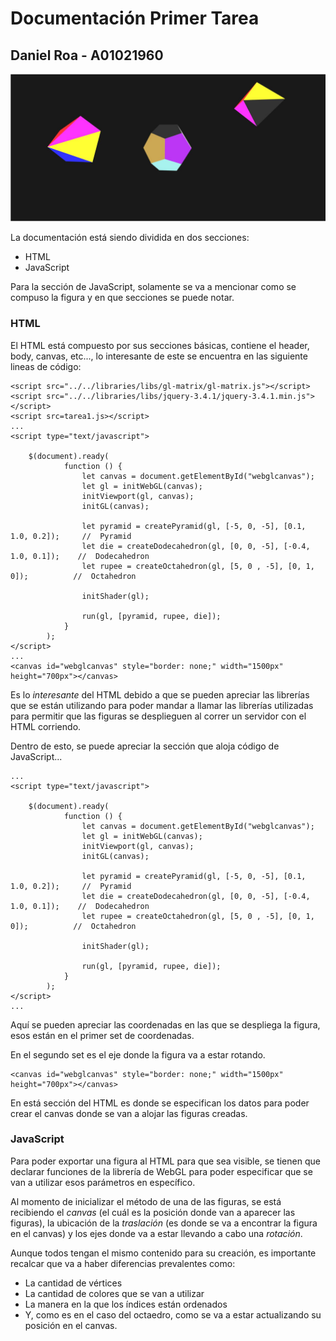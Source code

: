 # Documentación Primer Tarea
## Daniel Roa  -   A01021960

![Imagen demostrando su funcionamiento](/Tareas/Tarea1/imgs/figuras.jpg)

La documentación está siendo dividida en dos secciones:

* HTML
* JavaScript

Para la sección de JavaScript, solamente se va a mencionar como se compuso la figura y en que secciones se puede notar.

### HTML
El HTML está compuesto por sus secciones básicas, contiene el header, body, canvas, etc..., lo interesante de este se encuentra en las siguiente lineas de código:

    <script src="../../libraries/libs/gl-matrix/gl-matrix.js"></script>
    <script src="../../libraries/libs/jquery-3.4.1/jquery-3.4.1.min.js"></script>
    <script src=tarea1.js></script>
    ...
    <script type="text/javascript">

        $(document).ready(
                function () {
                    let canvas = document.getElementById("webglcanvas");
                    let gl = initWebGL(canvas);
                    initViewport(gl, canvas);
                    initGL(canvas);

                    let pyramid = createPyramid(gl, [-5, 0, -5], [0.1, 1.0, 0.2]);     //  Pyramid
                    let die = createDodecahedron(gl, [0, 0, -5], [-0.4, 1.0, 0.1]);    //  Dodecahedron
                    let rupee = createOctahedron(gl, [5, 0 , -5], [0, 1, 0]);          //  Octahedron

                    initShader(gl);

                    run(gl, [pyramid, rupee, die]);
                }
            );
    </script>
    ...
    <canvas id="webglcanvas" style="border: none;" width="1500px" height="700px"></canvas>

Es lo _interesante_ del HTML debido a que se pueden apreciar las librerías que se están utilizando para poder mandar a llamar las librerías utilizadas para permitir que las figuras se desplieguen al correr un servidor con el HTML corriendo.

Dentro de esto, se puede apreciar la sección que aloja código de JavaScript...
    
    ...
    <script type="text/javascript">

        $(document).ready(
                function () {
                    let canvas = document.getElementById("webglcanvas");
                    let gl = initWebGL(canvas);
                    initViewport(gl, canvas);
                    initGL(canvas);

                    let pyramid = createPyramid(gl, [-5, 0, -5], [0.1, 1.0, 0.2]);     //  Pyramid
                    let die = createDodecahedron(gl, [0, 0, -5], [-0.4, 1.0, 0.1]);    //  Dodecahedron
                    let rupee = createOctahedron(gl, [5, 0 , -5], [0, 1, 0]);          //  Octahedron

                    initShader(gl);

                    run(gl, [pyramid, rupee, die]);
                }
            );
    </script>
    ...

Aquí se pueden apreciar las coordenadas en las que se despliega la figura, esos están en el primer set de coordenadas. 

En el segundo set es el eje donde la figura va a estar rotando.

    <canvas id="webglcanvas" style="border: none;" width="1500px" height="700px"></canvas>

En está sección del HTML es donde se especifican los datos para poder crear el canvas donde se van a alojar las figuras creadas.

### JavaScript
Para poder exportar una figura al HTML para que sea visible, se tienen que declarar funciones de la librería de WebGL para poder especificar que se van a utilizar esos parámetros en específico.

Al momento de inicializar el método de una de las figuras, se está recibiendo el _canvas_ (el cuál es la posición donde van a aparecer las figuras), la ubicación de la _traslación_ (es donde se va a encontrar la figura en el canvas) y los ejes donde va a estar llevando a cabo una _rotación_.

Aunque todos tengan el mismo contenido para su creación, es importante recalcar que va a haber diferencias prevalentes como:

* La cantidad de vértices
* La cantidad de colores que se van a utilizar
* La manera en la que los índices están ordenados
* Y, como es en el caso del octaedro, como se va a estar actualizando su posición en el canvas.
